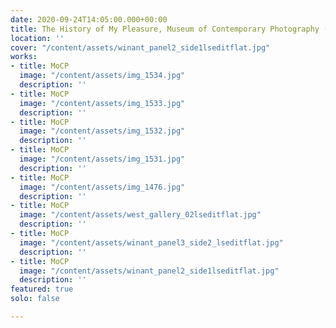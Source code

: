 ```yaml
---
date: 2020-09-24T14:05:00.000+00:00
title: The History of My Pleasure, Museum of Contemporary Photography (Chicago)
location: ''
cover: "/content/assets/winant_panel2_side1lseditflat.jpg"
works:
- title: MoCP
  image: "/content/assets/img_1534.jpg"
  description: ''
- title: MoCP
  image: "/content/assets/img_1533.jpg"
  description: ''
- title: MoCP
  image: "/content/assets/img_1532.jpg"
  description: ''
- title: MoCP
  image: "/content/assets/img_1531.jpg"
  description: ''
- title: MoCP
  image: "/content/assets/img_1476.jpg"
  description: ''
- title: MoCP
  image: "/content/assets/west_gallery_02lseditflat.jpg"
  description: ''
- title: MoCP
  image: "/content/assets/winant_panel3_side2_lseditflat.jpg"
  description: ''
- title: MoCP
  image: "/content/assets/winant_panel2_side1lseditflat.jpg"
  description: ''
featured: true
solo: false

---
```

